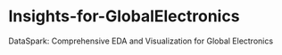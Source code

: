 # Insights-for-GlobalElectronics
DataSpark: Comprehensive EDA and Visualization for Global Electronics
